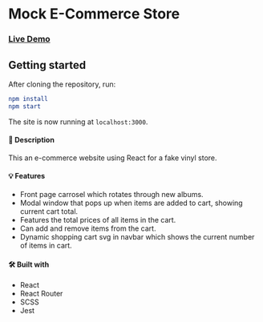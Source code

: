 # Mock E-Commerce Store

### [Live Demo](https://skukhniy.github.io/shopping-page/)

## Getting started

After cloning the repository, run:

```elm
npm install
npm start
```

The site is now running at `localhost:3000`.

#### 📝 Description
This an e-commerce website using React for a fake vinyl store.

#### 💡 Features
* Front page carrosel which rotates through new albums.
* Modal window that pops up when items are added to cart, showing current cart total.
* Features the total prices of all items in the cart.
* Can add and remove items from the cart. 
* Dynamic shopping cart svg in navbar which shows the current number of items in cart.

#### 🛠️ Built with 
 * React
 * React Router
 * SCSS
 * Jest

